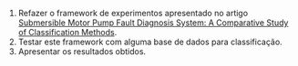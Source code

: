 <ol>
<li>Refazer o framework de experimentos apresentado no artigo 
<a href='https://doi.org/10.1109/ICTAI.2016.0070'>Submersible Motor Pump Fault Diagnosis System: A Comparative Study of Classification Methods</a>.</li>
<li>Testar este framework com alguma base de dados para classificação.</li>
<li>Apresentar os resultados obtidos.</li>
</ol>

